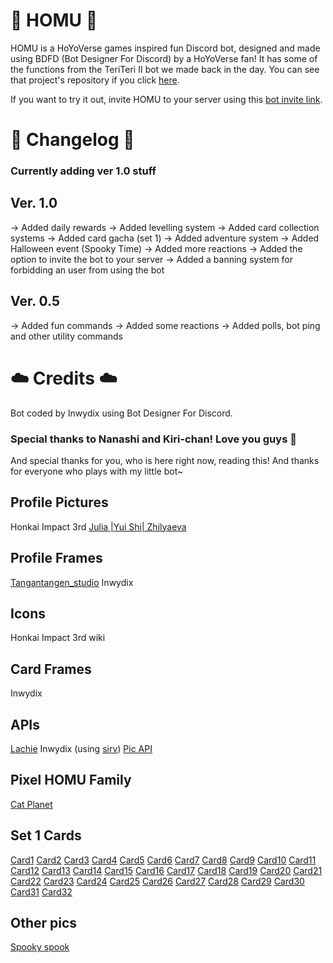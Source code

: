 # 🐇 HOMU 🐇
HOMU is a HoYoVerse games inspired fun Discord bot, designed and made using BDFD (Bot Designer For Discord) by a HoYoVerse fan! It has some of the functions from the TeriTeri II bot we made back in the day. You can see that project's repository if you click [here](https://github.com/Inwydix/TeriTeri-II).

If you want to try it out, invite HOMU to your server using this [bot invite link](https://discord.com/oauth2/authorize?client_id=1000123818930622546&scope=bot%20applications.commands&permissions=1007021128).

# 🌷 Changelog 🌾

### Currently adding ver 1.0 stuff

## Ver. 1.0
→ Added daily rewards
→ Added levelling system
→ Added card collection systems
→ Added card gacha (set 1)
→ Added adventure system
→ Added Halloween event (Spooky Time)
→ Added more reactions
→ Added the option to invite the bot to your server
→ Added a banning system for forbidding an user from using the bot

## Ver. 0.5
→ Added fun commands
→ Added some reactions
→ Added polls, bot ping and other utility commands

# ☁️ Credits ☁️

Bot coded by Inwydix using Bot Designer For Discord.
### Special thanks to Nanashi and Kiri-chan! Love you guys 🤍
And special thanks for you, who is here right now, reading this! And thanks for everyone who plays with my little bot~
## Profile Pictures
Honkai Impact 3rd
[Julia |Yui Shi| Zhilyaeva](https://yuishi.artstation.com/projects/mqqaW8)
## Profile Frames
[Tangantangen_studio](https://es.pngtree.com/freepng/halloween-frame-border_6933690.html?sol=downref&id=bef) 
Inwydix
## Icons
Honkai Impact 3rd wiki
## Card Frames
Inwydix
## APIs
[Lachie](https://api.lachiedev.xyz/word-of-the-day) 
Inwydix (using [sirv](https://sirv.com/))
[Pic API](https://waifu.pics/docs)
## Pixel HOMU Family
[Cat Planet](https://jpegurl.tumblr.com/post/673782349326073856/some-small-homu-family-icons-100)
## Set 1 Cards 
[Card1](<https://twitter.com/iwis0/status/1661034589924491265>) [Card2](<https://www.pixiv.net/artworks/104850338>) [Card3](<https://www.pixiv.net/artworks/70390605>) [Card4](<https://www.pixiv.net/artworks/75501413>) [Card5](<https://www.pixiv.net/artworks/80989509>) [Card6](<https://honkai.lofter.com/post/1ff23f93_12c231988>) [Card7](<https://twitter.com/soha_ez/status/1070693380273823745>) [Card8](<https://danbooru.donmai.us/posts/5273285?q=seele_vollerei_%28swallowtail_phantasm%29>) [Card9](<https://danbooru.donmai.us/posts/5144993?q=otto_apocalypse+>) [Card10](<https://www.pixiv.net/artworks/84490529>) [Card11](<https://www.pixiv.net/artworks/91200358>) [Card12](<https://www.pixiv.net/artworks/97591860>) [Card13](<https://www.pixiv.net/artworks/63247367>) [Card14](<https://twitter.com/DeltaFervent/status/1521351030755233792>) [Card15](<https://www.pixiv.net/artworks/73572009>) [Card16](<https://www.pixiv.net/artworks/75050145>) [Card17](<https://www.pixiv.net/artworks/73524142>) [Card18](<https://www.pixiv.net/artworks/86226643>) [Card19](<https://www.pixiv.net/artworks/78914876>) [Card20](<https://ababababaaa.lofter.com/post/4b6bbf64_2b4df449e>) [Card21](<https://www.pixiv.net/artworks/61215922>) [Card22](<https://www.pixiv.net/artworks/63445873>) [Card23](<https://danbooru.donmai.us/posts/4346966?q=bronya_zaychik_%28drive_kometa%29+>) [Card24](<https://www.pixiv.net/artworks/110200609>) [Card25](<https://www.pixiv.net/artworks/90500483>) [Card26](<https://www.pixiv.net/artworks/88469390>) [Card27](<https://twitter.com/taichi_yirkorn/status/1522831246350372864>) [Card28](<https://www.pixiv.net/artworks/95690038>) [Card29](<https://twitter.com/misone_1231/status/1687864605950042112>) [Card30](<https://danbooru.donmai.us/posts/5904599?q=bianka_durandal_ataegina_%28bright_knight%3A_excelsis%29+>) [Card31](<https://twitter.com/seilidare/status/1675986990095904772>) [Card32](<https://twitter.com/guruguru_7suB/status/1389960853793873920>)

## Other pics
[Spooky spook](https://www.pinterest.es/pin/743234744742791479/)
